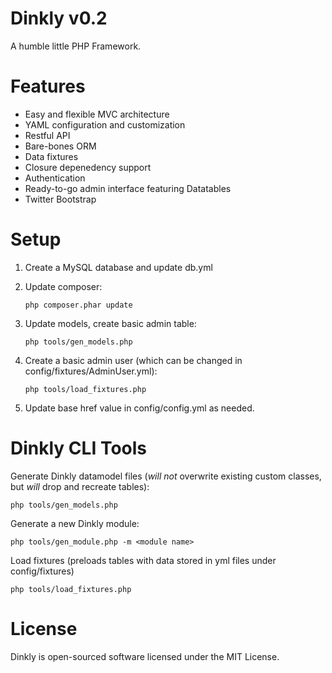 Dinkly v0.2
===========

A humble little PHP Framework.

Features
========

- Easy and flexible MVC architecture
- YAML configuration and customization
- Restful API
- Bare-bones ORM
- Data fixtures
- Closure depenedency support
- Authentication
- Ready-to-go admin interface featuring Datatables
- Twitter Bootstrap

Setup
=====

1. Create a MySQL database and update db.yml
2. Update composer:

    `php composer.phar update`

3. Update models, create basic admin table:

    `php tools/gen_models.php`

4. Create a basic admin user (which can be changed in config/fixtures/AdminUser.yml):

    `php tools/load_fixtures.php`

5. Update base href value in config/config.yml as needed.

Dinkly CLI Tools
================

Generate Dinkly datamodel files (*will not* overwrite existing custom classes, but *will* drop and recreate tables):

	php tools/gen_models.php

Generate a new Dinkly module:

	php tools/gen_module.php -m <module name>

Load fixtures (preloads tables with data stored in yml files under config/fixtures)

	php tools/load_fixtures.php

License
=======

Dinkly is open-sourced software licensed under the MIT License.
